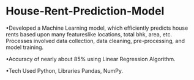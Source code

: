 # House-Rent-Prediction-Model
•Developed a Machine Learning model, which efficiently predicts house rents based upon many featureslike locations, total bhk, area, etc. Processes involved data collection, data cleaning, pre-processing, and model training.

•Accuracy of nearly about 85% using Linear Regression Algorithm.

•Tech Used Python, Libraries Pandas, NumPy.
